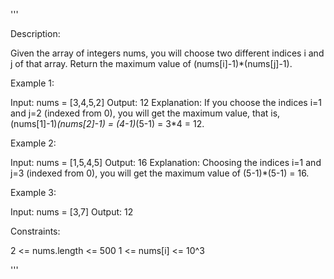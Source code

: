 '''

Description:

Given the array of integers nums, you will choose two different indices i and j of that array. Return the maximum value of (nums[i]-1)*(nums[j]-1).
 


Example 1:

Input: nums = [3,4,5,2]
Output: 12 
Explanation: If you choose the indices i=1 and j=2 (indexed from 0), you will get the maximum value, that is, (nums[1]-1)*(nums[2]-1) = (4-1)*(5-1) = 3*4 = 12. 



Example 2:

Input: nums = [1,5,4,5]
Output: 16
Explanation: Choosing the indices i=1 and j=3 (indexed from 0), you will get the maximum value of (5-1)*(5-1) = 16.



Example 3:

Input: nums = [3,7]
Output: 12
 

Constraints:

2 <= nums.length <= 500
1 <= nums[i] <= 10^3

'''